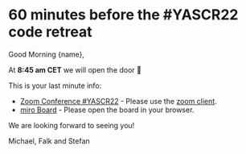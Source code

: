 # 60 minutes before the #YASCR22 code retreat

Good Morning {name},

At **8:45 am CET** we will open the door 👐

This is your last minute info:

- [Zoom Conference #YASCR22](https://us02web.zoom.us/j/89931437006?pwd=VXcxblhEZExKa2lLQ2NXVnBQOENEUT09) - Please use the [zoom client](https://support.zoom.us/hc/en-us/articles/4415294177549-Downloading-the-Zoom-desktop-client-and-mobile-app).
- [miro Board](TODO) - Please open the board in your browser.

We are looking forward to seeing you!

Michael, Falk and Stefan
